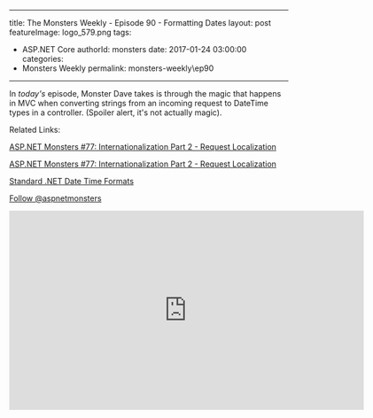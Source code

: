 
---
title: The Monsters Weekly - Episode 90 -  Formatting Dates
layout: post
featureImage: logo_579.png
tags: 
  - ASP.NET Core
authorId: monsters
date: 2017-01-24 03:00:00
categories:
  - Monsters Weekly
permalink: monsters-weekly\ep90
---

<p>In <em>today's</em> episode, Monster Dave takes is through the magic that happens in MVC when converting strings from an incoming request to DateTime types in a controller. (Spoiler alert, it's not actually magic).</p><p>Related Links:</p><p><a class="mouseClick" href="https://channel9.msdn.com/Series/aspnetmonsters/ASPNET-Monsters-77-Internationalization-Part-2-Request-Localization">ASP.NET Monsters #77: Internationalization Part 2 - Request&nbsp;Localization</a></p><p><a href="https://channel9.msdn.com/Series/aspnetmonsters/ASPNET-Monsters-77-Internationalization-Part-2-Request-Localization">ASP.NET Monsters #77: Internationalization Part 2 - Request&nbsp;Localization</a></p><p><a href="https://msdn.microsoft.com/en-us/library/az4se3k1(v=vs.110).aspx" target="_blank">Standard .NET Date Time Formats</a></p><p><a class="twitter-follow-button" href="https://twitter.com/aspnetmonsters">Follow @aspnetmonsters</a></p> 

<!--more-->
<iframe src='https://channel9.msdn.com/Series/aspnetmonsters/ASPNET-Monsters-90-Formatting-Dates/player' width='640' height='360' allowFullScreen frameBorder='0'></iframe>
